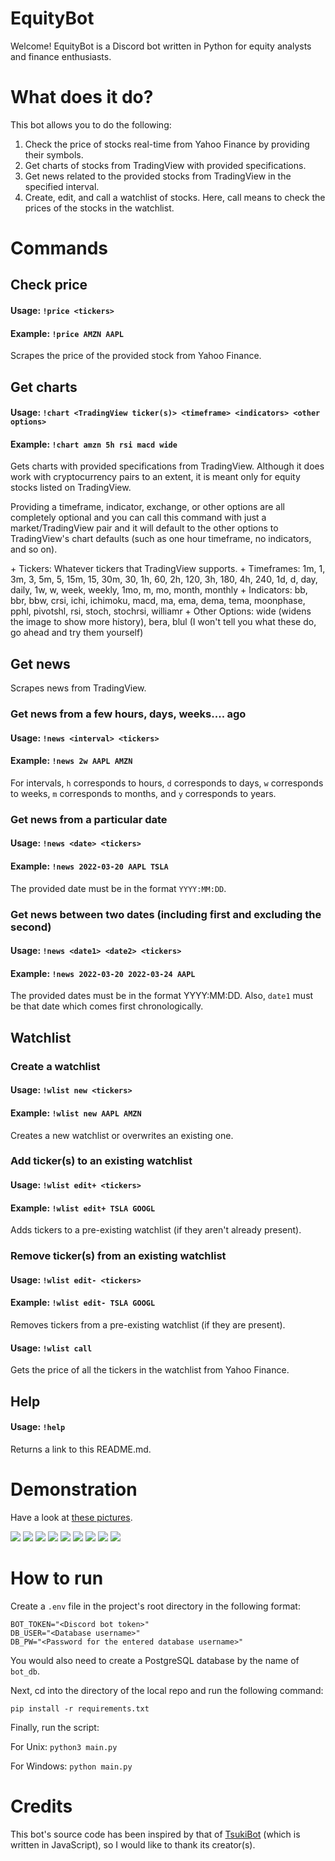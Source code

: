 # EquityBot
Welcome! EquityBot is a Discord bot written in Python for equity analysts and finance enthusiasts.

# What does it do?
This bot allows you to do the following:<br />
1. Check the price of stocks real-time from Yahoo Finance by providing their symbols.<br />
2. Get charts of stocks from TradingView with provided specifications.<br />
3. Get news related to the provided stocks from TradingView in the specified interval.<br />
4. Create, edit, and call a watchlist of stocks. Here, call means to check the prices of the stocks in the watchlist.<br />

# Commands
## Check price
#### Usage: `!price <tickers>`
#### Example: `!price AMZN AAPL`
Scrapes the price of the provided stock from Yahoo Finance.<p>

## Get charts
#### Usage: `!chart <TradingView ticker(s)> <timeframe> <indicators> <other options>`
#### Example: `!chart amzn 5h rsi macd wide`
<p>Gets charts with provided specifications from TradingView. Although it does work with cryptocurrency pairs to an extent, it is meant only for equity stocks listed on TradingView.</p>
<p>Providing a timeframe, indicator, exchange, or other options are all completely optional and you can call this command with just a market/TradingView pair and it will default to the other options to TradingView's chart defaults (such as one hour timeframe, no indicators, and so on).</p>
+ Tickers: Whatever tickers that TradingView supports.
+ Timeframes: 1m, 1, 3m, 3, 5m, 5, 15m, 15, 30m, 30, 1h, 60, 2h, 120, 3h, 180, 4h, 240, 1d, d, day, daily, 1w, w, week, weekly, 1mo, m, mo, month, monthly
+ Indicators: bb, bbr, bbw, crsi, ichi, ichimoku, macd, ma, ema, dema, tema, moonphase, pphl, pivotshl, rsi, stoch, stochrsi, williamr
+ Other Options: wide (widens the image to show more history), bera, blul (I won't tell you what these do, go ahead and try them yourself)<p>

## Get news
Scrapes news from TradingView.
### Get news from a few hours, days, weeks.... ago
#### Usage: `!news <interval> <tickers>`
#### Example: `!news 2w AAPL AMZN`
For intervals, `h` corresponds to hours, `d` corresponds to days, `w` corresponds to weeks, `m` corresponds to months, and `y` corresponds to years.
### Get news from a particular date
#### Usage: `!news <date> <tickers>`
#### Example: `!news 2022-03-20 AAPL TSLA`
The provided date must be in the format `YYYY:MM:DD`.
### Get news between two dates (including first and excluding the second)
#### Usage: `!news <date1> <date2> <tickers>`
#### Example: `!news 2022-03-20 2022-03-24 AAPL`
The provided dates must be in the format YYYY:MM:DD. Also, `date1` must be that date which comes first chronologically.


## Watchlist
### Create a watchlist
#### Usage: `!wlist new <tickers>`
#### Example: `!wlist new AAPL AMZN`
Creates a new watchlist or overwrites an existing one. <br />
### Add ticker(s) to an existing watchlist
#### Usage: `!wlist edit+ <tickers>`
#### Example: `!wlist edit+ TSLA GOOGL`
Adds tickers to a pre-existing watchlist (if they aren't already present). <br />
### Remove ticker(s) from an existing watchlist
#### Usage: `!wlist edit- <tickers>`
#### Example: `!wlist edit- TSLA GOOGL`
Removes tickers from a pre-existing watchlist (if they are present). <br />
#### Usage: `!wlist call`
Gets the price of all the tickers in the watchlist from Yahoo Finance.

## Help
#### Usage: `!help`
Returns a link to this README.md.

# Demonstration
Have a look at <a href='https://github.com/DSS3113/EquityBot/tree/main/demo'>these pictures</a>.

 <picture><img src="https://github.com/DSS3113/EquityBot/blob/main/demo/1.jpg"></picture>
 <picture><img src="https://github.com/DSS3113/EquityBot/blob/main/demo/2.jpg"></picture>
 <picture><img src="https://github.com/DSS3113/EquityBot/blob/main/demo/3.jpg"></picture>
 <picture><img src="https://github.com/DSS3113/EquityBot/blob/main/demo/4.jpg"></picture>
 <picture><img src="https://github.com/DSS3113/EquityBot/blob/main/demo/5.jpg"></picture>
 <picture><img src="https://github.com/DSS3113/EquityBot/blob/main/demo/6.jpg"></picture>
 <picture><img src="https://github.com/DSS3113/EquityBot/blob/main/demo/7.jpg"></picture>
 <picture><img src="https://github.com/DSS3113/EquityBot/blob/main/demo/8.jpg"></picture>
 <picture><img src="https://github.com/DSS3113/EquityBot/blob/main/demo/9.jpg"></picture>
 
# How to run
Create a `.env` file in the project's root directory in the following format:<br/>
```
BOT_TOKEN="<Discord bot token>"
DB_USER="<Database username>" 
DB_PW="<Password for the entered database username>"
```
You would also need to create a PostgreSQL database by the name of `bot_db`.<p>
Next, cd into the directory of the local repo and run the following command:<p>
`pip install -r requirements.txt`<p>
 Finally, run the script:<p>
 For Unix:&nbsp;`python3 main.py`<p>
 For Windows:&nbsp;`python main.py`
  
# Credits
This bot's source code has been inspired by that of <a href="https://github.com/EthyMoney/TsukiBot/tree/master">TsukiBot</a> (which is written in JavaScript), so I would like to thank its creator(s).
